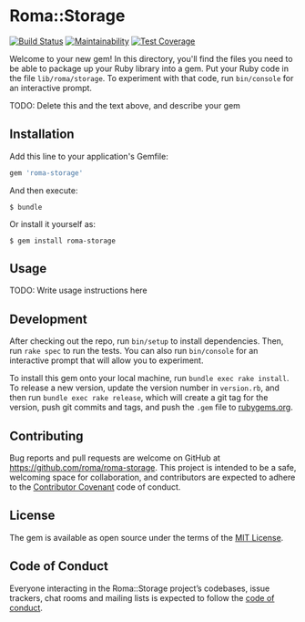 # Roma::Storage

[![Build Status](https://travis-ci.org/roma/roma-storage.svg?branch=master)](https://travis-ci.org/roma/roma-storage)
[![Maintainability](https://api.codeclimate.com/v1/badges/c13d593018a15a64b6f8/maintainability)](https://codeclimate.com/github/roma/roma-storage/maintainability)
[![Test Coverage](https://api.codeclimate.com/v1/badges/c13d593018a15a64b6f8/test_coverage)](https://codeclimate.com/github/roma/roma-storage/test_coverage)

Welcome to your new gem! In this directory, you'll find the files you need to be able to package up your Ruby library into a gem. Put your Ruby code in the file `lib/roma/storage`. To experiment with that code, run `bin/console` for an interactive prompt.

TODO: Delete this and the text above, and describe your gem

## Installation

Add this line to your application's Gemfile:

```ruby
gem 'roma-storage'
```

And then execute:

    $ bundle

Or install it yourself as:

    $ gem install roma-storage

## Usage

TODO: Write usage instructions here

## Development

After checking out the repo, run `bin/setup` to install dependencies. Then, run `rake spec` to run the tests. You can also run `bin/console` for an interactive prompt that will allow you to experiment.

To install this gem onto your local machine, run `bundle exec rake install`. To release a new version, update the version number in `version.rb`, and then run `bundle exec rake release`, which will create a git tag for the version, push git commits and tags, and push the `.gem` file to [rubygems.org](https://rubygems.org).

## Contributing

Bug reports and pull requests are welcome on GitHub at https://github.com/roma/roma-storage. This project is intended to be a safe, welcoming space for collaboration, and contributors are expected to adhere to the [Contributor Covenant](http://contributor-covenant.org) code of conduct.

## License

The gem is available as open source under the terms of the [MIT License](https://opensource.org/licenses/MIT).

## Code of Conduct

Everyone interacting in the Roma::Storage project’s codebases, issue trackers, chat rooms and mailing lists is expected to follow the [code of conduct](https://github.com/roma/roma-storage/blob/master/CODE_OF_CONDUCT.md).
